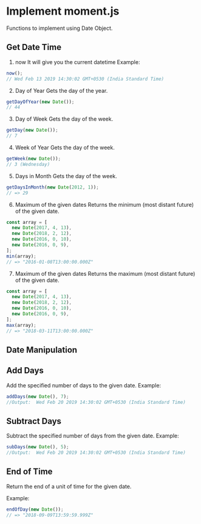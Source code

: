 # Implement moment.js
Functions to implement using Date Object.

## Get Date Time
1. now
It will give you the current datetime
Example:
```js
now();
// Wed Feb 13 2019 14:30:02 GMT+0530 (India Standard Time)
```

2. Day of Year
Gets the day of the year.
```js
getDayOfYear(new Date());
// 44
```

3. Day of Week
Gets the day of the week.
```js
getDay(new Date());
// 7
```

4. Week of Year
Gets the day of the week.
```js
getWeek(new Date());
// 3 (Wednesday)
```
5. Days in Month
Gets the day of the week.
```js
getDaysInMonth(new Date(2012, 1));
// => 29
```
6. Maximum of the given dates
Returns the minimum (most distant future) of the given date.
```js
const array = [
  new Date(2017, 4, 13),
  new Date(2018, 2, 12),
  new Date(2016, 0, 10),
  new Date(2016, 0, 9),
];
min(array);
// => "2016-01-08T13:00:00.000Z"
```
7. Maximum of the given dates
Returns the maximum (most distant future) of the given date.
```js
const array = [
  new Date(2017, 4, 13),
  new Date(2018, 2, 12),
  new Date(2016, 0, 10),
  new Date(2016, 0, 9),
];
max(array);
// => "2018-03-11T13:00:00.000Z"
```


## Date Manipulation

## Add Days
Add the specified number of days to the given date.
Example:
```js
addDays(new Date(), 7);
//Output:  Wed Feb 20 2019 14:30:02 GMT+0530 (India Standard Time)
```

## Subtract Days

Subtract the specified number of days from the given date.
Example:
```js
subDays(new Date(), 5);
//Output:  Wed Feb 20 2019 14:30:02 GMT+0530 (India Standard Time)
```
## End of Time
Return the end of a unit of time for the given date.

Example:
```js
endOfDay(new Date());
// => "2018-09-09T13:59:59.999Z"
```
